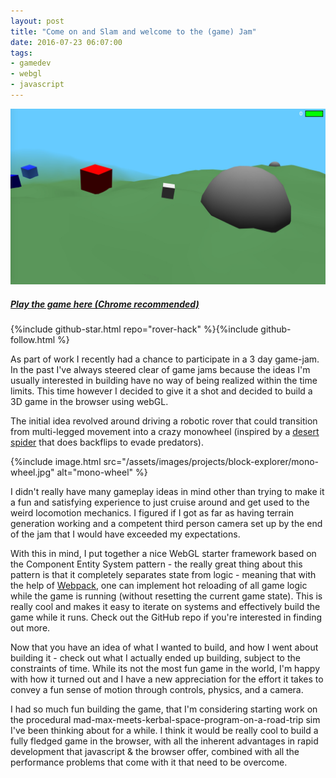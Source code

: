 ```yaml
---
layout: post
title: "Come on and Slam and welcome to the (game) Jam"
date: 2016-07-23 06:07:00
tags:
- gamedev
- webgl
- javascript
---
```


![Project image](/assets/images/projects/block-explorer/hero.jpg)

##### [Play the game here (Chrome recommended)](/projects/block-explorer/)
{%include github-star.html repo="rover-hack" %}{%include github-follow.html %}

As part of work I recently had a chance to participate in a 3 day game-jam. In the past I've always steered clear of game jams because the ideas I'm usually interested in building have no way of being realized within the time limits. This time however I decided to give it a shot and decided to build a 3D game in the browser using webGL.

The initial idea revolved around driving a robotic rover that could transition from multi-legged movement into a crazy monowheel (inspired by a [desert spider](https://www.youtube.com/watch?v=brh8Fv7Lw9M) that does backflips to evade predators).

{%include image.html src="/assets/images/projects/block-explorer/mono-wheel.jpg" alt="mono-wheel" %}

I didn't really have many gameplay ideas in mind other than trying to make it a fun and satisfying experience to just cruise around and get used to the weird locomotion mechanics. I figured if I got as far as having terrain generation working and a competent third person camera set up by the end of the jam that I would have exceeded my expectations.

With this in mind, I put together a nice WebGL starter framework based on the Component Entity System pattern - the really great thing about this pattern is that it completely separates state from logic - meaning that with the help of [Webpack](https://webpack.github.io/), one can implement hot reloading of all game logic while the game is running (without resetting the current game state). This is really cool and makes it easy to iterate on systems and effectively build the game while it runs. Check out the GitHub repo if you're interested in finding out more.

Now that you have an idea of what I wanted to build, and how I went about building it - check out what I actually ended up building, subject to the constraints of time. While its not the most fun game in the world, I'm happy with how it turned out and I have a new appreciation for the effort it takes to convey a fun sense of motion through controls, physics, and a camera.

I had so much fun building the game, that I'm considering starting work on the procedural mad-max-meets-kerbal-space-program-on-a-road-trip sim I've been thinking about for a while. I think it would be really cool to build a fully fledged game in the browser, with all the inherent advantages in rapid development that javascript & the browser offer, combined with all the performance problems that come with it that need to be overcome.
